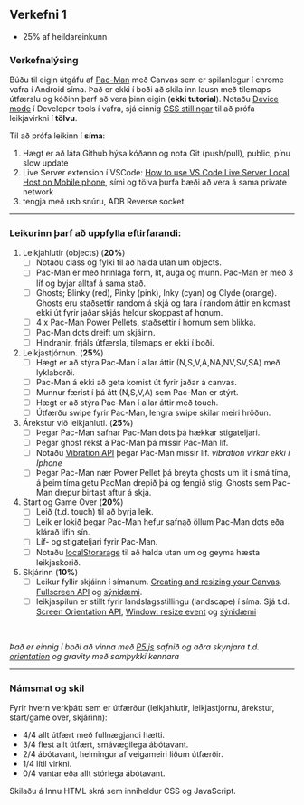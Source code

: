 ## Verkefni 1
- 25% af heildareinkunn

### Verkefnalýsing
Búðu til eigin útgáfu af [Pac-Man](https://en.wikipedia.org/wiki/Pac-Man) með Canvas sem er spilanlegur í chrome vafra í Android síma. Það er ekki í boði að skila inn lausn með tilemaps útfærslu og kóðinn þarf að vera þinn eigin (**ekki tutorial**). Notaðu [Device mode](https://developer.chrome.com/docs/devtools/device-mode/#type) í Developer tools í vafra, sjá einnig [CSS stillingar](https://youtu.be/D74Z_0I0CUk?t=286) til að prófa leikjavirkni í **tölvu**.<br>

Til að prófa leikinn í **síma**:
1. Hægt er að láta Github hýsa kóðann og nota Git (push/pull), public, pínu slow update   
1. Live Server extension í VSCode: [How to use VS Code Live Server Local Host on Mobile phone](https://medium.com/@pavankapoor31/how-to-use-vs-code-live-server-local-host-on-mobile-phone-8b38a62117d2), sími og tölva þurfa bæði að vera á sama private network
1. tengja með usb snúru, ADB Reverse socket  

---

### Leikurinn þarf að uppfylla eftirfarandi:

1. Leikjahlutir (objects) (**20%**)
   - [ ] Notaðu class og fylki til að halda utan um objects.
   - [ ] Pac-Man er með hrinlaga form, lit, auga og munn. Pac-Man er með 3 líf og byjar alltaf á sama stað. 
   - [ ] Ghosts;  Blinky (red), Pinky (pink), Inky (cyan) og Clyde (orange). Ghosts eru staðsettir random á skjá og fara í random áttir en komast ekki út fyrir jaðar skjás heldur skoppast af honum. 
   - [ ] 4 x Pac-Man Power Pellets, staðsettir í hornum sem blikka. 
   - [ ] Pac-Man dots dreift um skjáinn. 
   - [ ] Hindranir, frjáls útfærsla, tilemaps er ekki í boði.
1. Leikjastjórnun. (**25%**)
   - [ ] Hægt er að stýra Pac-Man í allar áttir (N,S,V,A,NA,NV,SV,SA) með lyklaborði. 
   - [ ] Pac-Man á ekki að geta komist út fyrir jaðar á canvas. 
   - [ ] Munnur færist í þá átt (N,S,V,A) sem Pac-Man er stýrt. 
   - [ ] Hægt er að stýra Pac-Man í allar áttir með touch. 
   - [ ] Útfærðu swipe fyrir Pac-Man, lengra swipe skilar meiri hröðun. 
1. Árekstur við leikjahluti. (**25%**)
   - [ ] Þegar Pac-Man safnar Pac-Man dots þá hækkar stigateljari.
   - [ ] Þegar ghost rekst á Pac-Man þá missir Pac-Man líf.
   - [ ] Notaðu [Vibration API](https://developer.mozilla.org/en-US/docs/Web/API/Vibration_API) þegar Pac-Man missir líf. _vibration virkar ekki í Iphone_
   - [ ] Þegar Pac-Man nær Power Pellet þá breyta ghosts um lit í smá tíma, á þeim tíma getu PacMan drepið þá og fengið stig. Ghosts sem Pac-Man drepur birtast aftur á skjá.
1. Start og Game Over (**20%**)
   - [ ] Leið (t.d. touch) til að byrja leik. 
   - [ ] Leik er lokið þegar Pac-Man hefur safnað öllum Pac-Man dots eða klárað lífin sín.  
   - [ ] Líf- og stigateljari fyrir Pac-Man. 
   - [ ] Notaðu [localStorarage](https://developer.mozilla.org/en-US/docs/Web/API/Web_Storage_API) til að halda utan um og geyma hæsta leikjaskorið.
1. Skjárinn (**10%**)
   - [ ] Leikur fyllir skjáinn í símanum. [Creating and resizing your Canvas](https://youtu.be/EO6OkltgudE?list=PLpPnRKq7eNW3We9VdCfx9fprhqXHwTPXL&t=166). [Fullscreen API](https://developer.mozilla.org/en-US/docs/Web/API/Fullscreen_API) og [sýnidæmi](https://youtu.be/D74Z_0I0CUk?t=786). 
   - [ ] leikjaspilun er stillt fyrir landslagsstillingu (landscape) í síma. Sjá t.d. [Screen Orientation API](https://developer.mozilla.org/en-US/docs/Web/API/Screen_Orientation_API),  [Window: resize event](https://developer.mozilla.org/en-US/docs/Web/API/Window/resize_event) og [sýnidæmi](https://youtu.be/vxljFhP2krI?list=PLpPnRKq7eNW3We9VdCfx9fprhqXHwTPXL&t=1272)
 
<br>
 
_Það er einnig í boði að vinna með [P5.js](https://p5js.org/) safnið og aðra skynjara t.d. [orientation](https://marmelab.com/blog/2020/02/05/getting-the-ball-rolling-with-devicemotion.html) og gravity með samþykki kennara_

---

### Námsmat og skil	

Fyrir hvern verkþátt sem er útfærður (leikjahlutir, leikjastjórnu, árekstur, start/game over, skjárinn):

   - 4/4 allt útfært með fullnægjandi hætti. 
   - 3/4 flest allt útfært, smávægilega ábótavant.
   - 2/4 ábótavant, helmingur af veigameiri liðum útfærðir. 
   - 1/4 lítil virkni.
   - 0/4 vantar eða allt stórlega ábótavant.

Skilaðu á Innu HTML skrá sem inniheldur CSS og JavaScript.

 
